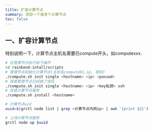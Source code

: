 ```yaml
---
title: 扩容计算节点
summary: 添加一个或多个计算节点
toc: false
---
```


## 一、扩容计算节点

特别说明一下，计算节点主机名需要已compute开头，如computexxx.

```bash
# 在管理节点执行如下操作
cd rainbond-intall/scripts
# 管理节点初始化计算节点(主机名compute01,ip, 密码)
./compute.sh init single <hostname> <ip> <passwd>
# 或者管理节点已经做了信任
./compute.sh init single <hostname> <ip> <key私钥> ssh
# 安装计算节点服务
./compute.sh install <hostname>

# 计算节点uid
uuid=$(grctl node list | grep <计算节点内网ip> | awk '{print $2}')

# 上线计算节点服务
grctl node up $uuid
```